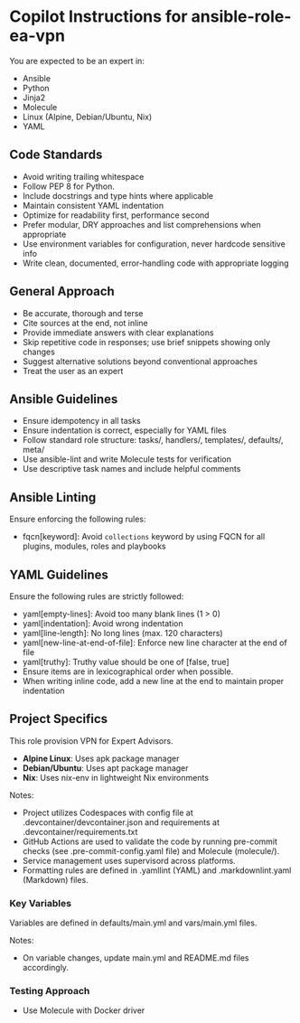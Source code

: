 # Copilot Instructions for ansible-role-ea-vpn

You are expected to be an expert in:

- Ansible
- Python
- Jinja2
- Molecule
- Linux (Alpine, Debian/Ubuntu, Nix)
- YAML

## Code Standards

- Avoid writing trailing whitespace
- Follow PEP 8 for Python.
- Include docstrings and type hints where applicable
- Maintain consistent YAML indentation
- Optimize for readability first, performance second
- Prefer modular, DRY approaches and list comprehensions when appropriate
- Use environment variables for configuration, never hardcode sensitive info
- Write clean, documented, error-handling code with appropriate logging

## General Approach

- Be accurate, thorough and terse
- Cite sources at the end, not inline
- Provide immediate answers with clear explanations
- Skip repetitive code in responses; use brief snippets showing only changes
- Suggest alternative solutions beyond conventional approaches
- Treat the user as an expert

## Ansible Guidelines

- Ensure idempotency in all tasks
- Ensure indentation is correct, especially for YAML files
- Follow standard role structure: tasks/, handlers/, templates/, defaults/, meta/
- Use ansible-lint and write Molecule tests for verification
- Use descriptive task names and include helpful comments

## Ansible Linting

Ensure enforcing the following rules:

- fqcn[keyword]: Avoid `collections` keyword by using FQCN for all plugins, modules, roles and playbooks

## YAML Guidelines

Ensure the following rules are strictly followed:

- yaml[empty-lines]: Avoid too many blank lines (1 > 0)
- yaml[indentation]: Avoid wrong indentation
- yaml[line-length]: No long lines (max. 120 characters)
- yaml[new-line-at-end-of-file]: Enforce new line character at the end of file
- yaml[truthy]: Truthy value should be one of [false, true]
- Ensure items are in lexicographical order when possible.
- When writing inline code, add a new line at the end to maintain proper indentation

## Project Specifics

This role provision VPN for Expert Advisors.

- **Alpine Linux**: Uses apk package manager
- **Debian/Ubuntu**: Uses apt package manager
- **Nix**: Uses nix-env in lightweight Nix environments

Notes:

- Project utilizes Codespaces with config file at .devcontainer/devcontainer.json
  and requirements at .devcontainer/requirements.txt
- GitHub Actions are used to validate the code by running
  pre-commit checks (see .pre-commit-config.yaml file) and Molecule (molecule/).
- Service management uses supervisord across platforms.
- Formatting rules are defined in .yamllint (YAML) and .markdownlint.yaml (Markdown) files.

### Key Variables

Variables are defined in defaults/main.yml and vars/main.yml files.

Notes:

- On variable changes, update main.yml and README.md files accordingly.

### Testing Approach

- Use Molecule with Docker driver
